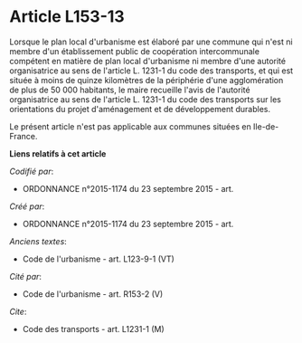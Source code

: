 # Article L153-13

Lorsque le plan local d'urbanisme est élaboré par une commune qui n'est ni membre d'un établissement public de coopération
intercommunale compétent en matière de plan local d'urbanisme ni membre d'une autorité organisatrice au sens de l'article L.
1231-1 du code des transports, et qui est située à moins de quinze kilomètres de la périphérie d'une agglomération de plus de
50 000 habitants, le maire recueille l'avis de l'autorité organisatrice au sens de l'article L. 1231-1 du code des transports
sur les orientations du projet d'aménagement et de développement durables.

Le présent article n'est pas applicable aux communes situées en Ile-de-France.

**Liens relatifs à cet article**

_Codifié par_:

  - ORDONNANCE n°2015-1174 du 23 septembre 2015 - art.

_Créé par_:

  - ORDONNANCE n°2015-1174 du 23 septembre 2015 - art.

_Anciens textes_:

  - Code de l'urbanisme - art. L123-9-1 (VT)

_Cité par_:

  - Code de l'urbanisme - art. R153-2 (V)

_Cite_:

  - Code des transports - art. L1231-1 (M)
